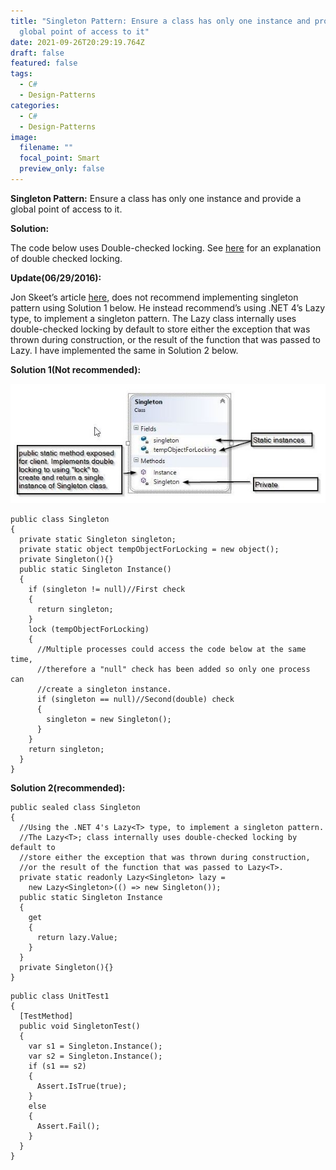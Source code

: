 ```yaml
---
title: "Singleton Pattern: Ensure a class has only one instance and provide a
  global point of access to it"
date: 2021-09-26T20:29:19.764Z
draft: false
featured: false
tags:
  - C#
  - Design-Patterns
categories:
  - C#
  - Design-Patterns
image:
  filename: ""
  focal_point: Smart
  preview_only: false
---
```

**Singleton Pattern:** Ensure a class has only one instance and provide a global point of access to it.

**Solution:** 

The code below uses Double-checked locking. See [here](http://en.wikipedia.org/wiki/Double-checked_locking) for an explanation of double checked locking. 

**Update(06/29/2016):** 

Jon Skeet’s article [here](http://csharpindepth.com/Articles/General/Singleton.aspx), does not recommend implementing singleton pattern using Solution 1 below. He instead recommend’s using .NET 4’s Lazy type, to implement a singleton pattern. The Lazy class internally uses double-checked locking by default to store either the exception that was thrown during construction, or the result of the function that was passed to Lazy. I have implemented the same in Solution 2 below.

**Solution 1(Not recommended):**

![Singleton Pattern](singletondesignpattern-2.jpg "Singleton Pattern")

```
public class Singleton
{
  private static Singleton singleton;
  private static object tempObjectForLocking = new object();
  private Singleton(){}
  public static Singleton Instance()
  {
    if (singleton != null)//First check
    {
      return singleton;
    }
    lock (tempObjectForLocking)
    {
      //Multiple processes could access the code below at the same time, 
      //therefore a "null" check has been added so only one process can 
      //create a singleton instance. 
      if (singleton == null)//Second(double) check
      {
        singleton = new Singleton();
      }
    }
    return singleton;
  }
}
```

**Solution 2(recommended):**

```
public sealed class Singleton
{
  //Using the .NET 4's Lazy<T> type, to implement a singleton pattern. 
  //The Lazy<T>; class internally uses double-checked locking by default to  
  //store either the exception that was thrown during construction, 
  //or the result of the function that was passed to Lazy<T>.
  private static readonly Lazy<Singleton> lazy = 
    new Lazy<Singleton>(() => new Singleton());    
  public static Singleton Instance 
  { 
    get
    { 
      return lazy.Value; 
    } 
  }
  private Singleton(){}
}
```

```
public class UnitTest1
{
  [TestMethod]
  public void SingletonTest()
  {
    var s1 = Singleton.Instance();
    var s2 = Singleton.Instance();
    if (s1 == s2)
    {
      Assert.IsTrue(true);
    }
    else
    {
      Assert.Fail();
    }
  }
}
```